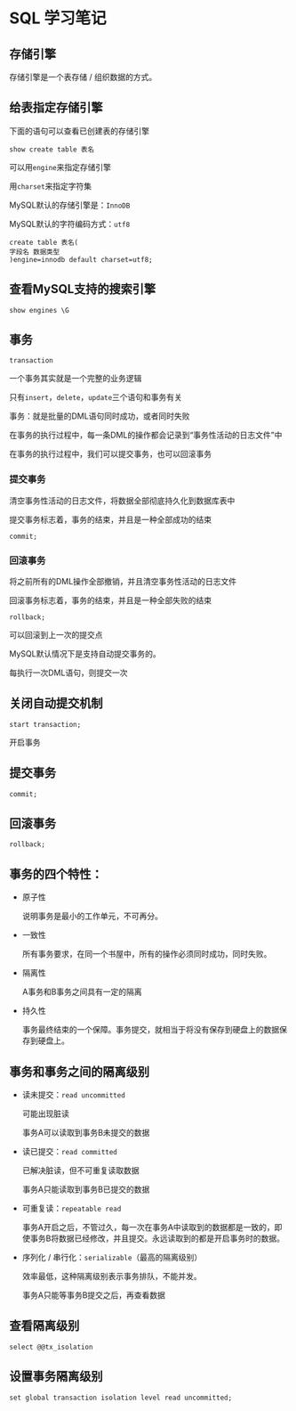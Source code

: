 # SQL 学习笔记

## 存储引擎

存储引擎是一个表存储 / 组织数据的方式。

## 给表指定存储引擎

下面的语句可以查看已创建表的存储引擎

```mysql
show create table 表名
```

可以用`engine`来指定存储引擎

用`charset`来指定字符集

MySQL默认的存储引擎是：`InnoDB`

MySQL默认的字符编码方式：`utf8`

```
create table 表名(
字段名 数据类型
)engine=innodb default charset=utf8;
```

## 查看MySQL支持的搜索引擎

```mysql
show engines \G
```

## 事务

`transaction`

一个事务其实就是一个完整的业务逻辑

只有`insert`，`delete`，`update`三个语句和事务有关

事务：就是批量的DML语句同时成功，或者同时失败

在事务的执行过程中，每一条DML的操作都会记录到“事务性活动的日志文件”中

在事务的执行过程中，我们可以提交事务，也可以回滚事务

### 提交事务

清空事务性活动的日志文件，将数据全部彻底持久化到数据库表中

提交事务标志着，事务的结束，并且是一种全部成功的结束

`commit;`

### 回滚事务

将之前所有的DML操作全部撤销，并且清空事务性活动的日志文件

回滚事务标志着，事务的结束，并且是一种全部失败的结束

`rollback;`

可以回滚到上一次的提交点



MySQL默认情况下是支持自动提交事务的。

每执行一次DML语句，则提交一次

## 关闭自动提交机制

```mysql
start transaction;
```

开启事务

## 提交事务

```mysql
commit;
```

## 回滚事务

```mysql
rollback;
```

## 事务的四个特性：

* 原子性

  说明事务是最小的工作单元，不可再分。

* 一致性

  所有事务要求，在同一个书屋中，所有的操作必须同时成功，同时失败。

* 隔离性

  A事务和B事务之间具有一定的隔离

* 持久性

  事务最终结束的一个保障。事务提交，就相当于将没有保存到硬盘上的数据保存到硬盘上。

## 事务和事务之间的隔离级别

* 读未提交：`read uncommitted`

  可能出现脏读

  事务A可以读取到事务B未提交的数据

* 读已提交：`read committed`

  已解决脏读，但不可重复读取数据

  事务A只能读取到事务B已提交的数据

* 可重复读：`repeatable read`

  事务A开启之后，不管过久，每一次在事务A中读取到的数据都是一致的，即使事务B将数据已经修改，并且提交。永远读取到的都是开启事务时的数据。

* 序列化 / 串行化：`serializable`（最高的隔离级别）

  效率最低，这种隔离级别表示事务排队，不能并发。

  事务A只能等事务B提交之后，再查看数据

## 查看隔离级别

```mysql
select @@tx_isolation
```

## 设置事务隔离级别

```mysql
set global transaction isolation level read uncommitted;
```


